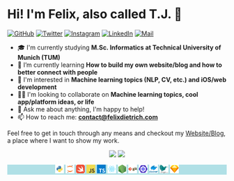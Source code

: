 # Hi! I'm Felix, also called T.J. 👋
[![GitHub](https://img.shields.io/badge/Follow--x.svg?style=social&logo=Github&logoColor=#171515&link=https://github.com/FelixTJDietrich)](https://github.com/FelixTJDietrich)
[![Twitter](https://img.shields.io/badge/Follow--x.svg?style=social&logo=Twitter&logoColor=#00acee&link=https://twitter.com/FelixTJDietrich)](https://twitter.com/FelixTJDietrich)
[![Instagram](https://img.shields.io/badge/Follow--x.svg?style=social&logo=Instagram&logoColor=#8a3ab9&link=https://www.instagram.com/felixtj.dietrich)](https://www.instagram.com/felixtj.dietrich)
[![LinkedIn](https://img.shields.io/badge/Connect--x.svg?style=social&logo=LinkedIn&logoColor=#0077b5&link=https://www.linkedin.com/in/felixtjdietrich)](https://www.linkedin.com/in/felixtjdietrich)
[![Mail](https://img.shields.io/badge/Email--x.svg?style=social&logo=Gmail&logoColor=#BB001B&link=mailto:contact@felixdietrich.com)](mailto:contact@felixdietrich.com)

- 🎓 I'm currently studying **M.Sc. Informatics at Technical University of Munich (TUM)**
- 🌱 I’m currently learning **How to build my own website/blog and how to better connect with people**
- 👀 I'm interested in **Machine learning topics (NLP, CV, etc.) and iOS/web development**
- 👯‍♂️ I'm looking to collaborate on **Machine learning topics, cool app/platform ideas, or life**
- 💬 Ask me about anything, I'm happy to help!
- 📫 How to reach me: **contact@felixdietrich.com**

Feel free to get in touch through any means and checkout my [Website/Blog](felixdietrich.com), a place where I want to show my work.

<p align="center">
  <img height="50%" width="auto" src ="https://github-readme-stats.vercel.app/api?username=FelixTJDietrich&show_icons=true&count_private=true&theme=dark&hide_border=true&hide=issues,contribs&bg_color=00000000">
  <img height="50%" width="auto" src ="https://github-readme-stats.vercel.app/api/top-langs/?username=FelixTJDietrich&layout=compact&hide_border=true&theme=dark&bg_color=00000000&langs_count=6&hide=jupyter%20notebook,tex,scss,css,php">
</p>

<div align="center" style="background-color:powderblue;">
  <img height="20" src="https://raw.githubusercontent.com/github/explore/80688e429a7d4ef2fca1e82350fe8e3517d3494d/topics/python/python.png">
  <img height="20" src="https://raw.githubusercontent.com/github/explore/80688e429a7d4ef2fca1e82350fe8e3517d3494d/topics/jupyter-notebook/jupyter-notebook.png">
  <img height="20" src="https://raw.githubusercontent.com/github/explore/80688e429a7d4ef2fca1e82350fe8e3517d3494d/topics/swift/swift.png">
  <img height="20" src="https://raw.githubusercontent.com/github/explore/80688e429a7d4ef2fca1e82350fe8e3517d3494d/topics/javascript/javascript.png">
  <img height="20" src="https://raw.githubusercontent.com/github/explore/80688e429a7d4ef2fca1e82350fe8e3517d3494d/topics/typescript/typescript.png">
  <img height="20" src="https://raw.githubusercontent.com/github/explore/80688e429a7d4ef2fca1e82350fe8e3517d3494d/topics/react/react.png">
  <img height="20" src="https://raw.githubusercontent.com/github/explore/80688e429a7d4ef2fca1e82350fe8e3517d3494d/topics/nodejs/nodejs.png">
  <img height="20" src="https://raw.githubusercontent.com/github/explore/80688e429a7d4ef2fca1e82350fe8e3517d3494d/topics/git/git.png">
  <img height="20" src="https://raw.githubusercontent.com/github/explore/80688e429a7d4ef2fca1e82350fe8e3517d3494d/topics/eslint/eslint.png">
  <img height="20" src="https://raw.githubusercontent.com/github/explore/80688e429a7d4ef2fca1e82350fe8e3517d3494d/topics/docker/docker.png">
  <img height="20" src="https://raw.githubusercontent.com/github/explore/80688e429a7d4ef2fca1e82350fe8e3517d3494d/topics/latex/latex.png">
  <img height="20" src="https://raw.githubusercontent.com/github/explore/80688e429a7d4ef2fca1e82350fe8e3517d3494d/topics/sketch/sketch.png">
</div>

